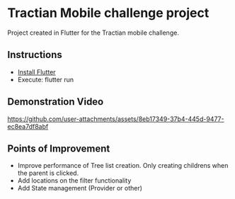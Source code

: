 # Tractian Mobile challenge project

Project created in Flutter for the Tractian mobile challenge.

## Instructions

- [Install Flutter](https://docs.flutter.dev/get-started/install/windows/mobile)
- Execute: flutter run


## Demonstration Video

https://github.com/user-attachments/assets/8eb17349-37b4-445d-9477-ec8ea7df8abf


## Points of Improvement

- Improve performance of Tree list creation. Only creating childrens when the parent is clicked.
- Add locations on the filter functionality
- Add State management (Provider or other)



